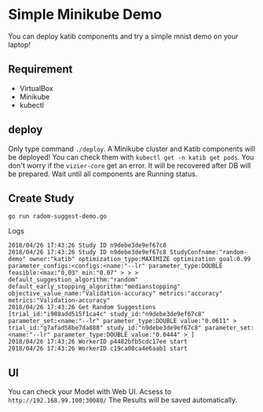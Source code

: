 # Simple Minikube Demo
You can deploy katib components and try a simple mnist demo on your laptop!
## Requirement
* VirtualBox
* Minikube
* kubectl
## deploy
Only type command `./deploy`.
A Minikube cluster and Katib components will be deployed!
You can check them with `kubectl get -n katib get pods`.
You don't worry if the `vizier-core` get an error. It will be recovered after DB will be prepared.
Wait until all components are Running status.

## Create Study
```
go run radom-suggest-demo.go
```
Logs
```
2018/04/26 17:43:26 Study ID n9debe3de9ef67c8
2018/04/26 17:43:26 Study ID n9debe3de9ef67c8 StudyConfname:"random-demo" owner:"katib" optimization_type:MAXIMIZE optimization_goal:0.99 parameter_configs:<configs:<name:"--lr" parameter_type:DOUBLE feasible:<max:"0,03" min:"0.07" > > > default_suggestion_algorithm:"random" default_early_stopping_algorithm:"medianstopping" objective_value_name:"Validation-accuracy" metrics:"accuracy" metrics:"Validation-accuracy"
2018/04/26 17:43:26 Get Random Suggestions [trial_id:"i988add515f1ca4c" study_id:"n9debe3de9ef67c8" parameter_set:<name:"--lr" parameter_type:DOUBLE value:"0.0611" >  trial_id:"g7afad58be7da888" study_id:"n9debe3de9ef67c8" parameter_set:<name:"--lr" parameter_type:DOUBLE value:"0.0444" > ]
2018/04/26 17:43:26 WorkerID p4482bfb5cdc17ee start
2018/04/26 17:43:26 WorkerID c19ca08ca4e6aab1 start
```

## UI
You can check your Model with Web UI.
Acsess to `http://192.168.99.100:30080/`
The Results will be saved automatically.
